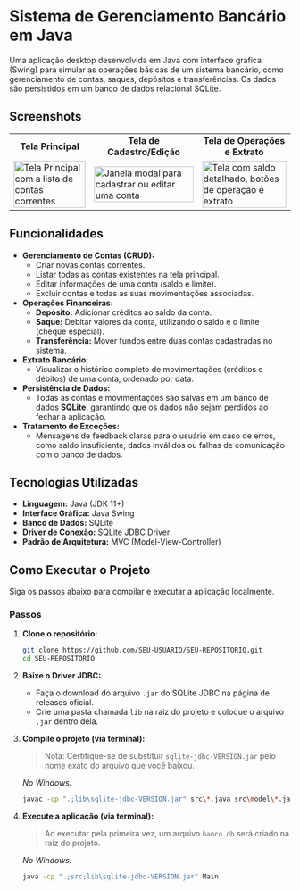 # Sistema de Gerenciamento Bancário em Java

Uma aplicação desktop desenvolvida em Java com interface gráfica (Swing) para simular as operações básicas de um sistema bancário, como gerenciamento de contas, saques, depósitos e transferências. Os dados são persistidos em um banco de dados relacional SQLite.

## Screenshots

<table>
  <tr>
    <td align="center"><strong>Tela Principal</strong></td>
    <td align="center"><strong>Tela de Cadastro/Edição</strong></td>
    <td align="center"><strong>Tela de Operações e Extrato</strong></td>
  </tr>
  <tr>
    <td>
      <img src="https://i.imgur.com/0U4BqK0.png" alt="Tela Principal com a lista de contas correntes" width="100%">
    </td>
    <td>
      <img src="https://i.imgur.com/On4zhii.png" alt="Janela modal para cadastrar ou editar uma conta" width="100%">
    </td>
    <td>
      <img src="https://i.imgur.com/sfxaww9.png" alt="Tela com saldo detalhado, botões de operação e extrato" width="100%">
    </td>
  </tr>
</table>

## Funcionalidades

- **Gerenciamento de Contas (CRUD):**
  - Criar novas contas correntes.
  - Listar todas as contas existentes na tela principal.
  - Editar informações de uma conta (saldo e limite).
  - Excluir contas e todas as suas movimentações associadas.
- **Operações Financeiras:**
  - **Depósito:** Adicionar créditos ao saldo da conta.
  - **Saque:** Debitar valores da conta, utilizando o saldo e o limite (cheque especial).
  - **Transferência:** Mover fundos entre duas contas cadastradas no sistema.
- **Extrato Bancário:**
  - Visualizar o histórico completo de movimentações (créditos e débitos) de uma conta, ordenado por data.
- **Persistência de Dados:**
  - Todas as contas e movimentações são salvas em um banco de dados **SQLite**, garantindo que os dados não sejam perdidos ao fechar a aplicação.
- **Tratamento de Exceções:**
  - Mensagens de feedback claras para o usuário em caso de erros, como saldo insuficiente, dados inválidos ou falhas de comunicação com o banco de dados.

## Tecnologias Utilizadas

- **Linguagem:** Java (JDK 11+)
- **Interface Gráfica:** Java Swing
- **Banco de Dados:** SQLite
- **Driver de Conexão:** SQLite JDBC Driver
- **Padrão de Arquitetura:** MVC (Model-View-Controller)

## Como Executar o Projeto

Siga os passos abaixo para compilar e executar a aplicação localmente.

### Passos

1.  **Clone o repositório:**
    ```bash
    git clone https://github.com/SEU-USUARIO/SEU-REPOSITORIO.git
    cd SEU-REPOSITORIO
    ```
2.  **Baixe o Driver JDBC:**
    - Faça o download do arquivo `.jar` do SQLite JDBC na página de releases oficial.
    - Crie uma pasta chamada `lib` na raiz do projeto e coloque o arquivo `.jar` dentro dela.

3.  **Compile o projeto (via terminal):**
    > Nota: Certifique-se de substituir `sqlite-jdbc-VERSION.jar` pelo nome exato do arquivo que você baixou.

    *No Windows:*
    ```bash
    javac -cp ".;lib\sqlite-jdbc-VERSION.jar" src\*.java src\model\*.java src\view\*.java src\dao\*.java src\util\*.java src\controller\*.java
    ```
4.  **Execute a aplicação (via terminal):**
    > Ao executar pela primeira vez, um arquivo `banco.db` será criado na raiz do projeto.

    *No Windows:*
    ```bash
    java -cp ".;src;lib\sqlite-jdbc-VERSION.jar" Main
    ```
